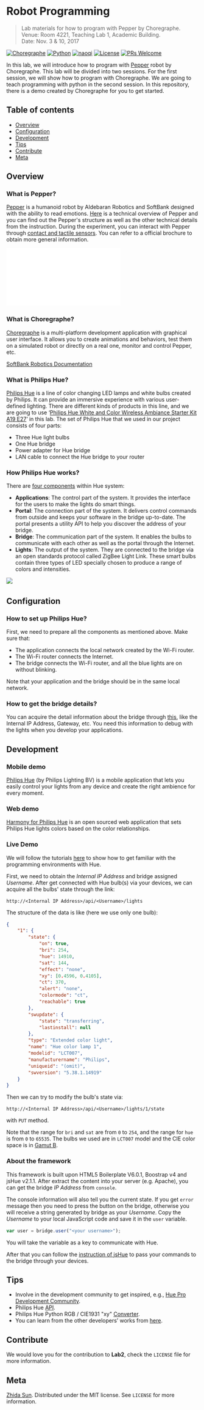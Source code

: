 # Robot Programming
> Lab materials for how to program with Pepper by Choregraphe.<br>
> Venue: Room 4221, Teaching Lab 1, Academic Building.<br>
> Date: Nov. 3 & 10, 2017

[![Choregraphe][chor-image]][chor-url]
[![Python][py-image]][py-url]
[![naoqi][qi-image]][qi-url]
[![License][license-image]][license-url]
[![PRs Welcome](https://img.shields.io/badge/PRs-welcome-brightgreen.svg?style=flat)](http://makeapullrequest.com)

<!-- [![Inline docs](http://inch-ci.org/github/sunzhida/COMP4461_2017Fall_Lab2.svg?branch=master)](http://inch-ci.org/github/sunzhida/COMP4461_2017Fall_Lab2) -->
<!-- [![Build Status][travis-image]][travis-url] -->

In this lab, we will introduce how to program with [Pepper](https://www.ald.softbankrobotics.com/en/robots/pepper) robot by Choregraphe. This lab will be divided into two sessions. For the first session, we will show how to program with Choregraphe. We are going to teach programming with python in the second session. In this repository, there is a demo created by Choregraphe for you to get started.

## Table of contents

- [Overview](#overview)
- [Configuration](#configuration)
- [Development](#development)
- [Tips](#tips)
- [Contribute](#contribute)
- [Meta](#meta)

## Overview

### What is Pepper?

[Pepper](https://en.wikipedia.org/wiki/Pepper_(robot)) is a humanoid robot by Aldebaran Robotics and SoftBank designed with the ability to read emotions. [Here](http://doc.aldebaran.com/2-4/family/pepper_technical/index_pep.html) is a technical overview of Pepper and you can find out the  Pepper's structure as well as the other technical details from the instruction. During the experiment, you can interact with Pepper through [contact and tactile sensors](http://doc.aldebaran.com/2-4/family/pepper_technical/contact-sensors_pep.html). You can refer to a official brochure to obtain more general information.

![](images/PEPPERbrochure_EN.pdf)

### What is Choregraphe?

[Choregraphe]() is a multi-platform development application with graphical user interface. It allows you to create animations and behaviors, test them on a simulated robot or directly on a real one, monitor and control Pepper, etc.

[SoftBank Robotics Documentation](http://doc.aldebaran.com/)

### What is Philips Hue?
[Philips Hue](https://en.wikipedia.org/wiki/Philips_Hue) is a line of color changing LED lamps and white bulbs created by Philips. It can provide an immersive
experience with various user-defined lighting. There are different kinds of products in this line, and we are going to
use ‘[Philips Hue White and Color Wireless Ambiance Starter Kit A19 E27](https://www.apple.com/hk/shop/product/HJCA2PA/B/philips-hue-white-and-color-wireless-ambiance-starter-kit-a19-e27)’ in this lab.
The set of Philips Hue that we used in our project consists of four parts:
* Three Hue light bulbs
* One Hue bridge
* Power adapter for Hue bridge
* LAN cable to connect the Hue bridge to your router

### How Philips Hue works?
There are [four components](https://developers.meethue.com/) within Hue system:
* __Applications__: The control part of the system. It provides the interface for the users to make the lights do smart things.
* __Portal__: The connection part of the system. It delivers control commands from outside and keeps your software in the bridge up-to-date. The portal presents a utility API to help you discover the address of your bridge.
* __Bridge__: The communication part of the system. It enables the bulbs to communicate with each other as well as the portal through the Internet.
* __Lights__: The output of the system. They are connected to the bridge via an open standards protocol called ZigBee Light Link. These smart bulbs contain three types of LED specially chosen to produce a range of colors and intensities.

![](Structure.png)

## Configuration

### How to set up Philips Hue?
First, we need to prepare all the components as mentioned above. Make sure that:
* The application connects the local network created by the Wi-Fi router.
* The Wi-Fi router connects the Internet.
* The bridge connects the Wi-Fi router, and all the blue lights are on without blinking.

Note that your application and the bridge should be in the same local network.

### How to get the bridge details?
You can acquire the detail information about the bridge through [this](https://account.meethue.com/login), like the Internal IP Address, Gateway, etc. You need this information to debug with the lights when you develop your applications.

## Development

### Mobile demo
[Philips Hue](https://itunes.apple.com/us/app/philips-hue/id1055281310?mt=8) (by Philips Lighting BV) is a mobile application that lets you easily control your lights from any device and create the right ambience for every moment.

### Web demo
[Harmony for Philips Hue](http://benknight.github.io/hue-harmony/) is an open sourced web application that sets Philips Hue lights colors based on the color relationships.

### Live Demo
We will follow the tutorials [here](https://developers.meethue.com/documentation/getting-started) to show how to get familiar with the programming environments with Hue.

First, we need to obtain the _Internal IP Address_ and bridge assigned _Username_. After get connected with Hue bulb(s) via your devices, we can acquire all the bulbs' state through the link:

```
http://<Internal IP Address>/api/<Username>/lights
```

The structure of the data is like (here we use only one bulb):

```json
{
	"1": {
		"state": {
			"on": true,
			"bri": 254,
			"hue": 14910,
			"sat": 144,
			"effect": "none",
			"xy": [0.4596, 0.4105],
			"ct": 370,
			"alert": "none",
			"colormode": "ct",
			"reachable": true
		},
		"swupdate": {
			"state": "transferring",
			"lastinstall": null
		},
		"type": "Extended color light",
		"name": "Hue color lamp 1",
		"modelid": "LCT007",
		"manufacturername": "Philips",
		"uniqueid": "(omit)",
		"swversion": "5.38.1.14919"
	}
}
```

Then we can try to modify the bulb's state via:

```
http://<Internal IP Address>/api/<Username>/lights/1/state
```

with ``PUT`` method.

Note that the range for ``bri`` and ``sat`` are from ``0`` to ``254``, and the range for ``hue`` is from ``0`` to ``65535``. The bulbs we used are in ``LCT007`` model and the CIE color space is in [Gamut B](https://developers.meethue.com/documentation/core-concepts#color_gets_more_complicated).

### About the framework

This framework is built upon HTML5 Boilerplate V6.0.1, Boostrap v4 and jsHue v2.1.1. After extract the content into your server (e.g. Apache), you can get the bridge _IP Address_ from `console`.

The console information will also tell you the current state. If you get `error` message then you need to press the button on the bridge, otherwise you will receive a string generated by bridge as your _Username_. Copy the _Username_ to your local JavaScript code and save it in the `user` variable.

```js
var user = bridge.user("<your username>");
```
You will take the variable as a key to communicate with Hue.

After that you can follow the [instruction of jsHue](https://github.com/blargoner/jshue) to pass your commands to the bridge through your devices.

## Tips
+ Involve in the development community to get inspired, e.g., [Hue Pro Development Community](https://plus.google.com/communities/117365177082293877496).
+ Philips Hue [API](https://developers.meethue.com/philips-hue-api).
+ Philips Hue Python RGB / CIE1931 "xy" [Converter](https://github.com/benknight/hue-python-rgb-converter).
+ You can learn from the other developers’ works from [here](https://developers.meethue.com/tools-and-sdks).


## Contribute

We would love you for the contribution to **Lab2**, check the ``LICENSE`` file for more information.

## Meta

[Zhida Sun](http://zsunaj.student.ust.hk/). Distributed under the MIT license. See ``LICENSE`` for more information.

[chor-image]:https://img.shields.io/badge/Choregraphe-2.5.5-008C96.svg
[chor-url]: https://developer.softbankrobotics.com/us-en/downloads/pepper
[py-image]:https://img.shields.io/badge/Python-2.7-008C96.svg?style=flat
[py-url]: https://www.python.org/downloads/
[qi-image]:https://img.shields.io/badge/SDK-2.4.3-008C96.svg?style=flat
[qi-url]: https://community.ald.softbankrobotics.com/en/resources/software/language/en-gb/robot/pepper-3
[license-image]: https://img.shields.io/badge/License-MIT-blue.svg
[license-url]: ./LICENSE.md
[travis-image]: https://img.shields.io/travis/dbader/node-datadog-metrics/master.svg?style=flat
[travis-url]: https://travis-ci.org/dbader/node-datadog-metrics
[codebeat-image]: https://codebeat.co/badges/c19b47ea-2f9d-45df-8458-b2d952fe9dad
[codebeat-url]: https://codebeat.co/projects/github-com-vsouza-awesomeios-com

